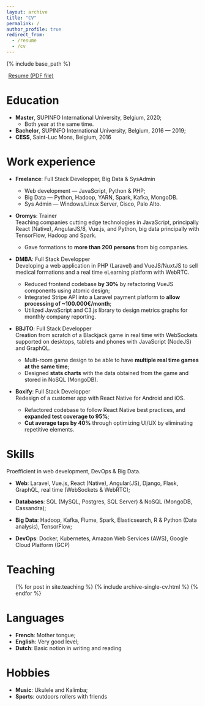 ```yaml
---
layout: archive
title: "CV"
permalink: /
author_profile: true
redirect_from:
  - /resume
  - /cv
---
```


{% include base_path %}

<a href="/files/resume.pdf"><i class="fa fa-paperclip"></i><span style="padding-left: 5px;">Resume (PDF file)</span></a>

Education
======

* **Master**, SUPINFO International University, Belgium, 2020;
  * Both year at the same time.
* **Bachelor**, SUPINFO International University, Belgium, 2016 — 2019;
* **CESS**, Saint-Luc Mons, Belgium, 2016


Work experience
======
* **Freelance**: Full Stack Developper, Big Data & SysAdmin
  * Web development — JavaScript, Python & PHP;
  * Big Data — Python, Hadoop, YARN, Spark, Kafka, MongoDB.
  * Sys Admin — Windows/Linux Server, Cisco, Palo Alto.

* **Oromys**: Trainer  
  Teaching companies cutting edge technologies in JavaScript, principally React (Native), AngularJS/8, Vue.js, and Python, big data principally with TensorFlow, Hadoop and Spark.
  * Gave formations to **more than 200 persons** from big companies.

* **DMBA**: Full Stack Developper  
  Developing a web application in PHP (Laravel) and VueJS/NuxtJS to sell medical formations and a real time eLearning platform with WebRTC.
  * Reduced frontend codebase **by 30%** by refactoring VueJS components using atomic design;
  * Integrated Stripe API into a Laravel payment platform to **allow processing of ~100.000€/month**;
  * Utilized JavaScript and C3.js library to design metrics graphs for monthly company reporting.

* **BBJTO**: Full Stack Developper  
  Creation from scratch of a Blackjack game in real time with WebSockets supported on desktops, tablets and phones with JavaScript (NodeJS) and GraphQL.
  * Multi-room game design to be able to have **multiple real time games at the same time**;
  * Designed **stats charts** with the data obtained from the game and stored in NoSQL (MongoDB).

* **Boxify**: Full Stack Developper  
  Redesign of a customer app with React Native for Android and iOS.
  * Refactored codebase to follow React Native best practices, and **expanded test coverage to 95%**;
  * **Cut average taps by 40%** through optimizing UI/UX by eliminating repetitive elements.


Skills
======
Proefficient in web development, DevOps & Big Data.

* **Web**: Laravel, Vue.js, React (Native), Angular(JS), Django, Flask, GraphQL, real time (WebSockets & WebRTC);

* **Databases**: SQL (MySQL, Postgres, SQL Server) & NoSQL (MongoDB, Cassandra);

* **Big Data**: Hadoop, Kafka, Flume, Spark, Elasticsearch, R & Python (Data analysis), TensorFlow;

* **DevOps**: Docker, Kubernetes, Amazon Web Services (AWS), Google Cloud Platform (GCP)


Teaching
======
  <ul>{% for post in site.teaching %}
    {% include archive-single-cv.html %}
  {% endfor %}</ul>


Languages
======

* **French**: Mother tongue;
* **English**: Very good level;
* **Dutch**: Basic notion in writing and reading


Hobbies
======

* **Music**: Ukulele and Kalimba;
* **Sports**: outdoors rollers with friends